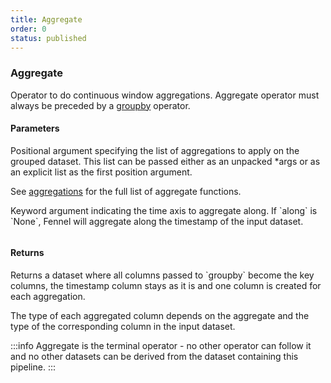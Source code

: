 ```yaml
---
title: Aggregate
order: 0
status: published
---
```

### Aggregate
Operator to do continuous window aggregations. Aggregate operator must always
be preceded by a [groupby](/api-reference/operators/groupby) operator.

#### Parameters

<Expandable title="aggregates" type="List[Aggregation]">
Positional argument specifying the list of aggregations to apply on the grouped
dataset. This list can be passed either as an unpacked *args or as an explicit 
list as the first position argument.

See [aggregations](/api-reference/aggregations) for the full list of aggregate 
functions.
</Expandable>

<Expandable title="along" type="Optional[str]">
Keyword argument indicating the time axis to aggregate along. If `along` is `None`, Fennel will aggregate along the timestamp of the input dataset. 
</Expandable>

<pre snippet="api-reference/operators/aggregate#basic" status="success"
    message="Aggregate count & sum of transactions in rolling windows"
>
</pre>

#### Returns
<Expandable type="Dataset">
Returns a dataset where all columns passed to `groupby` become the key columns,
the timestamp column stays as it is and one column is created for each aggregation.

The type of each aggregated column depends on the aggregate and the type of the
corresponding column in the input dataset.
</Expandable>

:::info
Aggregate is the terminal operator - no other operator can follow it and no 
other datasets can be derived from the dataset containing this pipeline.
:::


